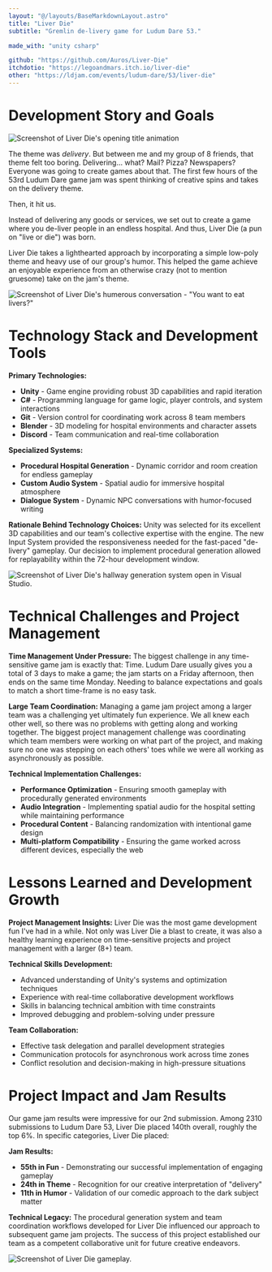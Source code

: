 ```yaml
---
layout: "@/layouts/BaseMarkdownLayout.astro"
title: "Liver Die"
subtitle: "Gremlin de-livery game for Ludum Dare 53."

made_with: "unity csharp"

github: "https://github.com/Auros/Liver-Die"
itchdotio: "https://legoandmars.itch.io/liver-die"
other: "https://ldjam.com/events/ludum-dare/53/liver-die"
---
```


# Development Story and Goals

![Screenshot of Liver Die's opening title animation](@/images/projects/liver-die/liver-die2.png)

The theme was *delivery*. But between me and my group of 8 friends, that theme felt too boring. Delivering... what? Mail? Pizza? Newspapers? Everyone was going to create games about that. The first few hours of the 53rd Ludum Dare game jam was spent thinking of creative spins and takes on the delivery theme.

Then, it hit us.

Instead of delivering any goods or services, we set out to create a game where you de-liver people in an endless hospital. And thus, Liver Die (a pun on "live or die") was born.

Liver Die takes a lighthearted approach by incorporating a simple low-poly theme and heavy use of our group's humor. This helped the game achieve an enjoyable experience from an otherwise crazy (not to mention gruesome) take on the jam's theme.

![Screenshot of Liver Die's humerous conversation - "You want to eat livers?"](@/images/projects/liver-die/liver-die.png)

# Technology Stack and Development Tools

**Primary Technologies:**
- **Unity** - Game engine providing robust 3D capabilities and rapid iteration
- **C#** - Programming language for game logic, player controls, and system interactions
- **Git** - Version control for coordinating work across 8 team members
- **Blender** - 3D modeling for hospital environments and character assets
- **Discord** - Team communication and real-time collaboration

**Specialized Systems:**
- **Procedural Hospital Generation** - Dynamic corridor and room creation for endless gameplay
- **Custom Audio System** - Spatial audio for immersive hospital atmosphere
- **Dialogue System** - Dynamic NPC conversations with humor-focused writing

**Rationale Behind Technology Choices:**
Unity was selected for its excellent 3D capabilities and our team's collective expertise with the engine. The new Input System provided the responsiveness needed for the fast-paced "de-livery" gameplay. Our decision to implement procedural generation allowed for replayability within the 72-hour development window.

![Screenshot of Liver Die's hallway generation system open in Visual Studio.](@/images/projects/liver-die/liver-die3.png)

# Technical Challenges and Project Management

**Time Management Under Pressure:**
The biggest challenge in any time-sensitive game jam is exactly that: Time. Ludum Dare usually gives you a total of 3 days to make a game; the jam starts on a Friday afternoon, then ends on the same time Monday. Needing to balance expectations and goals to match a short time-frame is no easy task.

**Large Team Coordination:**
Managing a game jam project among a larger team was a challenging yet ultimately fun experience. We all knew each other well, so there was no problems with getting along and working together. The biggest project management challenge was coordinating which team members were working on what part of the project, and making sure no one was stepping on each others' toes while we were all working as asynchronously as possible.

**Technical Implementation Challenges:**
- **Performance Optimization** - Ensuring smooth gameplay with procedurally generated environments
- **Audio Integration** - Implementing spatial audio for the hospital setting while maintaining performance
- **Procedural Content** - Balancing randomization with intentional game design
- **Multi-platform Compatibility** - Ensuring the game worked across different devices, especially the web

# Lessons Learned and Development Growth

**Project Management Insights:**
Liver Die was the most game development fun I've had in a while. Not only was Liver Die a blast to create, it was also a healthy learning experience on time-sensitive projects and project management with a larger (8+) team.

**Technical Skills Development:**
- Advanced understanding of Unity's systems and optimization techniques
- Experience with real-time collaborative development workflows
- Skills in balancing technical ambition with time constraints
- Improved debugging and problem-solving under pressure

**Team Collaboration:**
- Effective task delegation and parallel development strategies
- Communication protocols for asynchronous work across time zones
- Conflict resolution and decision-making in high-pressure situations

# Project Impact and Jam Results

Our game jam results were impressive for our 2nd submission. Among 2310 submissions to Ludum Dare 53, Liver Die placed 140th overall, roughly the top 6%. In specific categories, Liver Die placed:

**Jam Results:**
- **55th in Fun** - Demonstrating our successful implementation of engaging gameplay
- **24th in Theme** - Recognition for our creative interpretation of "delivery"
- **11th in Humor** - Validation of our comedic approach to the dark subject matter

**Technical Legacy:**
The procedural generation system and team coordination workflows developed for Liver Die influenced our approach to subsequent game jam projects. The success of this project established our team as a competent collaborative unit for future creative endeavors.

![Screenshot of Liver Die gameplay.](@/images/projects/liver-die/liver-die4.png)
